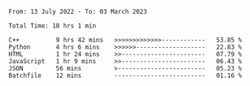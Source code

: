 <!--START_SECTION:waka-->

```text
From: 13 July 2022 - To: 03 March 2023

Total Time: 18 hrs 1 min

C++          9 hrs 42 mins   >>>>>>>>>>>>>------------   53.85 %
Python       4 hrs 6 mins    >>>>>>-------------------   22.83 %
HTML         1 hr 24 mins    >>-----------------------   07.79 %
JavaScript   1 hr 9 mins     >>-----------------------   06.43 %
JSON         56 mins         >------------------------   05.23 %
Batchfile    12 mins         -------------------------   01.16 %
```

<!--END_SECTION:waka-->

<!---
yvanlok/yvanlok is a ✨ special ✨ repository because its `README.md` (this file) appears on your GitHub profile.
You can click the Preview link to take a look at your changes.
--->

